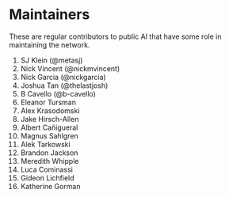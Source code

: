 # Maintainers

These are regular contributors to public AI that have some role in maintaining the network.

1. SJ Klein (@metasj)
2. Nick Vincent (@nickmvincent)
3. Nick Garcia (@nickgarcia)
4. Joshua Tan (@thelastjosh)
5. B Cavello (@b-cavello)
6. Eleanor Tursman
7. Alex Krasodomski
8. Jake Hirsch-Allen
9. Albert Cañigueral
10. Magnus Sahlgren
11. Alek Tarkowski
12. Brandon Jackson
13. Meredith Whipple
14. Luca Cominassi
15. Gideon Lichfield
16. Katherine Gorman
